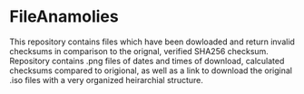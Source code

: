 # FileAnamolies
This repository contains files which have been dowloaded and return invalid checksums in comparison to the orignal, verified SHA256  checksum. Repository contains .png files of dates and times of download, calculated checksums compared to origional, as well as a link to download the original .iso files with a very organized heirarchial structure. 
